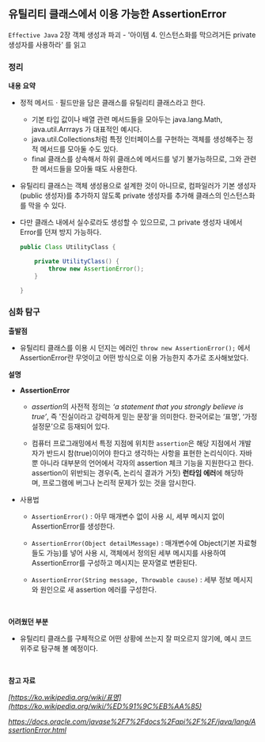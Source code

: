 ## 유틸리티 클래스에서 이용 가능한 AssertionError


`Effective Java` 2장 객체 생성과 파괴 - '아이템 4. 인스턴스화를 막으려거든 private 생성자를 사용하라' 를 읽고

### 정리

**내용 요약**

- 정적 메서드 · 필드만을 담은 클래스를 유틸리티 클래스라고 한다.
    - 기본 타입 값이나 배열 관련 메서드들을 모아두는 java.lang.Math, java.util.Arrrays 가 대표적인 예시다.
    - java.util.Collections처럼 특정 인터페이스를 구현하는 객체를 생성해주는 정적 메서드를 모아둘 수도 있다.
    - final 클래스를 상속해서 하위 클래스에 메서드를 넣기 불가능하므로, 그와 관련한 메서드들을 모아둘 때도 사용한다.

- 유틸리티 클래스는 객체 생성용으로 설계한 것이 아니므로, 컴파일러가 기본 생성자(public 생성자)를 추가하지 않도록 private 생성자를 추가해 클래스의 인스턴스화를 막을 수 있다.

- 다만 클래스 내에서 실수로라도 생성할 수 있으므로, 그 private 생성자 내에서 Error를 던져 방지 가능하다.
    
    ```java
    public Class UtilityClass {
    
    	private UtilityClass() {
    		throw new AssertionError();
    	}
    
    }
    ```

### 심화 탐구

**출발점**

- 유틸리티 클래스를 이용 시 던지는 에러인 `throw new AssertionError();` 에서 AssertionError란 무엇이고 어떤 방식으로 이용 가능한지 추가로 조사해보았다.

**설명**

- **AssertionError**

    - *assertion*의 사전적 정의는 *‘a statement that you strongly believe is true’*, 즉 '진실이라고 강력하게 믿는 문장’을 의미한다. 한국어로는 ‘표명’, ‘가정 설정문’으로 등재되어 있다.

    - 컴퓨터 프로그래밍에서 특정 지점에 위치한 `assertion`은 해당 지점에서 개발자가 반드시 참(true)이어야 한다고 생각하는 사항을 표현한 논리식이다. 자바 뿐 아니라 대부분의 언어에서 각자의 assertion 체크 기능을 지원한다고 한다. assertion이 위반되는 경우(즉, 논리식 결과가 거짓) **런타임 에러**에 해당하며, 프로그램에 버그나 논리적 문제가 있는 것을 암시한다.

- 사용법

    - `AssertionError()` : 아무 매개변수 없이 사용 시, 세부 메시지 없이 AssertionError를 생성한다.

    - `AssertionError(Object detailMessage)` : 매개변수에 Object(기본 자료형들도 가능)를 넣어 사용 시, 객체에서 정의된 세부 메시지를 사용하여 AssertionError를 구성하고 메시지는 문자열로 변환된다.

    - `AssertionError(String message, Throwable cause)` : 세부 정보 메시지와 원인으로 새 assertion 에러를 구성한다.

<br>

**어려웠던 부분**

- 유틸리티 클래스를 구체적으로 어떤 상황에 쓰는지 잘 떠오르지 않기에, 예시 코드 위주로 탐구해 볼 예정이다.


<br>


**참고 자료**

*[https://ko.wikipedia.org/wiki/표명](https://ko.wikipedia.org/wiki/%ED%91%9C%EB%AA%85)*

*https://docs.oracle.com/javase%2F7%2Fdocs%2Fapi%2F%2F/java/lang/AssertionError.html*